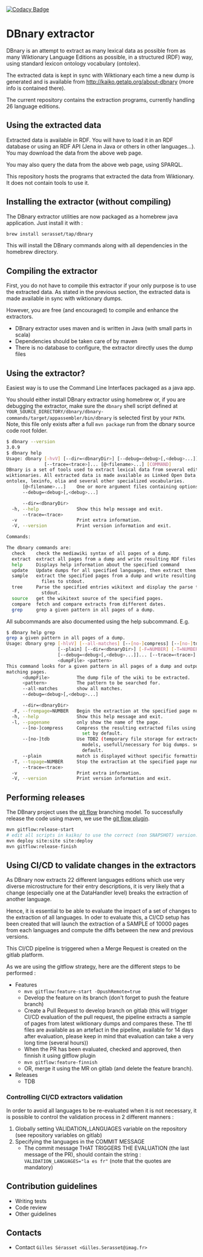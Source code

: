 <!-- [![SonarCloud](https://sonarcloud.io/images/project_badges/sonarcloud-white.svg)](https://sonarcloud.io/dashboard?id=serasset_dbnary)-->
[![Codacy Badge](https://app.codacy.com/project/badge/Grade/ac93a96d001346a1818b5ebeafe80213)](https://www.codacy.com/gl/gilles.serasset/dbnary/dashboard?utm_source=gitlab.com&amp;utm_medium=referral&amp;utm_content=gilles.serasset/dbnary&amp;utm_campaign=Badge_Grade)

# DBnary extractor #

DBnary is an attempt to extract as many lexical data as possible from as many Wiktionary Language Editions as possible, in a structured (RDF) way, using standard lexicon ontology vocabulary (ontolex).

The extracted data is kept in sync with Wiktionary each time a new dump is generated and is available from http://kaiko.getalp.org/about-dbnary (more info is contained there).

The current repository contains the extraction programs, currently handling 26 language editions.

## Using the extracted data ##

Extracted data is available in RDF. You will have to load it in an RDF database or using an RDF API (Jena in Java or others in other languages...). You may download the data from the above web page.

You may also query the data from the above web page, using SPARQL.

This repository hosts the programs that extracted the data from Wiktionary. It does not contain tools to use it.

## Installing the extractor (without compiling) ##

The DBnary extractor utilities are now packaged as a homebrew java application. Just install it with : 
```bash
brew install serasset/tap/dbnary
```

This will install the DBnary commands along with all dependencies in the homebrew directory.

## Compiling the extractor ##

First, you do not have to compile this extractor if your only purpose is to use the extracted data. As stated in the previous section, the extracted data is made available in sync with wiktionary dumps.

However, you are free (and encouraged) to compile and enhance the extractors.

* DBnary extractor uses maven and is written in Java (with small parts in scala)
* Dependencies should be taken care of by maven
* There is no database to configure, the extractor directly uses the dump files


## Using the extractor? ##

Easiest way is to use the Command Line Interfaces packaged as a java app. 

You should either install DBnary extractor using homebrew or, if you are debugging the extractor, 
make sure the `dbnary` shell script defined at `YOUR_SOURCE_DIRECTORY/dbnary/dbnary-commands/target/appassembler/bin/dbnary` is selected first by your `PATH`. Note, this file only exists after a full `mvn package` run from the dbnary source code root folder.

```bash
$ dbnary --version
3.0.9
$ dbnary help
Usage: dbnary [-hvV] [--dir=<dbnaryDir>] [--debug=<debug>[,<debug>...]]...
              [--trace=<trace>]... [@<filename>...] [COMMAND]
DBnary is a set of tools used to extract lexical data from several editions of
wiktionaries. All extracted data is made available as Linked Open Data, using
ontolex, lexinfo, olia and several other specialized vocabularies.
      [@<filename>...]    One or more argument files containing options.
      --debug=<debug>[,<debug>...]

      --dir=<dbnaryDir>
  -h, --help              Show this help message and exit.
      --trace=<trace>
  -v                      Print extra information.
  -V, --version           Print version information and exit.

Commands:

The dbnary commands are:
  check    check the mediawiki syntax of all pages of a dump.
  extract  extract all pages from a dump and write resulting RDF files.
  help     Displays help information about the specified command
  update   Update dumps for all specified languages, then extract them.
  sample   extract the specified pages from a dump and write resulting RDF
             files to stdout.
  tree     Parse the specified entries wikitext and display the parse tree to
             stdout.
  source   get the wikitext source of the specified pages.
  compare  fetch and compare extracts from different dates.
  grep     grep a given pattern in all pages of a dump.
```

All subcommands are also documented using the help subcommand. E.g.
```bash
$ dbnary help grep
grep a given pattern in all pages of a dump.
Usage: dbnary grep [-hlvV] [--all-matches] [--[no-]compress] [--[no-]tdb]
                   [--plain] [--dir=<dbnaryDir>] [-F=NUMBER] [-T=NUMBER]
                   [--debug=<debug>[,<debug>...]]... [--trace=<trace>]...
                   <dumpFile> <pattern>
This command looks for a given pattern in all pages of a dump and output the
matching pages.
      <dumpFile>          The dump file of the wiki to be extracted.
      <pattern>           The pattern to be searched for.
      --all-matches       show all matches.
      --debug=<debug>[,<debug>...]

      --dir=<dbnaryDir>
  -F, --frompage=NUMBER   Begin the extraction at the specified page number.
  -h, --help              Show this help message and exit.
  -l, --pagename          only show the name of the page.
      --[no-]compress     Compress the resulting extracted files using BZip2.
                            set by default.
      --[no-]tdb          Use TDB2 (temporary file storage for extracted
                            models, usefull/necessary for big dumps. set by
                            default.
      --plain             match is displayed without specific formatting.
  -T, --topage=NUMBER     Stop the extraction at the specified page number.
      --trace=<trace>
  -v                      Print extra information.
  -V, --version           Print version information and exit.
```

## Performing releases ##

The DBnary project uses the [git flow](https://nvie.com/posts/a-successful-git-branching-model/) 
branching model. To successfully release the code using maven, we use the 
[git flow plugin](https://github.com/aleksandr-m/gitflow-maven-plugin).
 
```bash
mvn gitflow:release-start
# edit all scripts in kaiko/ to use the correct (non SNAPSHOT) version.
mvn deploy site:site site:deploy
mvn gitflow:release-finish 
```

## Using CI/CD to validate changes in the extractors ##

As DBnary now extracts 22 different languages editions which use very diverse microstructure for their 
entry descriptions, it is very likely that a change (especially one at the DataHandler level) breaks 
the extraction of another language.

Hence, it is essential to be able to evaluate the impact of a set of changes to the extraction of all 
languages. In oder to evaluate this, a CI/CD setup has been created that will launch the extraction
of a SAMPLE of 10000 pages from each languages and compute the diffs between the new and previous 
versions.

This CI/CD pipeline is triggered when a Merge Request is created on the gitlab platform.

As we are using the gitflow strategy, here are the different steps to be performed :

  * Features
    * ```mvn gitflow:feature-start -DpushRemote=true```
    * Develop the feature on its branch (don't forget to push the feature branch)
    * Create a Pull Request to develop branch on gitlab (this will trigger CI/CD evaluation of the pull request, the pipeline extracts a sample of pages from latest wiktionary dumps and compares these. The ttl files are available as an artefact in the pipeline, available for 14 days after evaluation, please keep in mind that evaluation can take a very long time (several hours))
    * When the PR has been evaluated, checked and approved, then finnish it using gitflow plugin
    * ```mvn gitflow:feature-finnish```
    * OR, merge it using the MR on gitlab (and delete the feature branch).
  * Releases
    * TDB

### Controlling CI/CD extractors validation ###

In order to avoid all languages to be re-evaluated when it is not necessary, it is possible to control the validation process in 2 different manners :

 1. Globally setting VALIDATION_LANGUAGES variable on the repository (see repository variables on gitlab)
 2. Specifying the languages in the COMMIT MESSAGE
     * The commit message THAT TRIGGERS THE EVALUATION (the last message of the PR), should contain the string : `VALIDATION_LANGUAGES="la es fr"` (note that the quotes are mandatory)
   

## Contribution guidelines ##

  * Writing tests
  * Code review
  * Other guidelines

## Contacts ##

  * Contact `Gilles Sérasset <Gilles.Serasset@imag.fr>`
